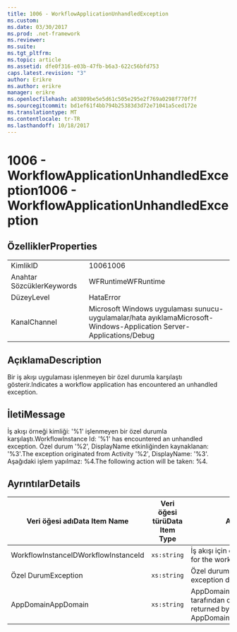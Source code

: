 ```yaml
---
title: 1006 - WorkflowApplicationUnhandledException
ms.custom: 
ms.date: 03/30/2017
ms.prod: .net-framework
ms.reviewer: 
ms.suite: 
ms.tgt_pltfrm: 
ms.topic: article
ms.assetid: dfe0f316-e03b-47fb-b6a3-622c56bfd753
caps.latest.revision: "3"
author: Erikre
ms.author: erikre
manager: erikre
ms.openlocfilehash: a03809be5e5d61c505e295e2f769a0298f770f7f
ms.sourcegitcommit: bd1ef61f4bb794b25383d3d72e71041a5ced172e
ms.translationtype: MT
ms.contentlocale: tr-TR
ms.lasthandoff: 10/18/2017
---
```

# <a name="1006---workflowapplicationunhandledexception"></a><span data-ttu-id="b54db-102">1006 - WorkflowApplicationUnhandledException</span><span class="sxs-lookup"><span data-stu-id="b54db-102">1006 - WorkflowApplicationUnhandledException</span></span>
## <a name="properties"></a><span data-ttu-id="b54db-103">Özellikler</span><span class="sxs-lookup"><span data-stu-id="b54db-103">Properties</span></span>  
  
|||  
|-|-|  
|<span data-ttu-id="b54db-104">Kimlik</span><span class="sxs-lookup"><span data-stu-id="b54db-104">ID</span></span>|<span data-ttu-id="b54db-105">1006</span><span class="sxs-lookup"><span data-stu-id="b54db-105">1006</span></span>|  
|<span data-ttu-id="b54db-106">Anahtar Sözcükler</span><span class="sxs-lookup"><span data-stu-id="b54db-106">Keywords</span></span>|<span data-ttu-id="b54db-107">WFRuntime</span><span class="sxs-lookup"><span data-stu-id="b54db-107">WFRuntime</span></span>|  
|<span data-ttu-id="b54db-108">Düzey</span><span class="sxs-lookup"><span data-stu-id="b54db-108">Level</span></span>|<span data-ttu-id="b54db-109">Hata</span><span class="sxs-lookup"><span data-stu-id="b54db-109">Error</span></span>|  
|<span data-ttu-id="b54db-110">Kanal</span><span class="sxs-lookup"><span data-stu-id="b54db-110">Channel</span></span>|<span data-ttu-id="b54db-111">Microsoft Windows uygulaması sunucu-uygulamalar/hata ayıklama</span><span class="sxs-lookup"><span data-stu-id="b54db-111">Microsoft-Windows-Application Server-Applications/Debug</span></span>|  
  
## <a name="description"></a><span data-ttu-id="b54db-112">Açıklama</span><span class="sxs-lookup"><span data-stu-id="b54db-112">Description</span></span>  
 <span data-ttu-id="b54db-113">Bir iş akışı uygulaması işlenmeyen bir özel durumla karşılaştı gösterir.</span><span class="sxs-lookup"><span data-stu-id="b54db-113">Indicates a workflow application has encountered an unhandled exception.</span></span>  
  
## <a name="message"></a><span data-ttu-id="b54db-114">İleti</span><span class="sxs-lookup"><span data-stu-id="b54db-114">Message</span></span>  
 <span data-ttu-id="b54db-115">İş akışı örneği kimliği: '%1' işlenmeyen bir özel durumla karşılaştı.</span><span class="sxs-lookup"><span data-stu-id="b54db-115">WorkflowInstance Id: '%1' has encountered an unhandled exception.</span></span>  <span data-ttu-id="b54db-116">Özel durum '%2', DisplayName etkinliğinden kaynaklanan: '%3'.</span><span class="sxs-lookup"><span data-stu-id="b54db-116">The exception originated from Activity '%2', DisplayName: '%3'.</span></span>  <span data-ttu-id="b54db-117">Aşağıdaki işlem yapılmaz: %4.</span><span class="sxs-lookup"><span data-stu-id="b54db-117">The following action will be taken: %4.</span></span>  
  
## <a name="details"></a><span data-ttu-id="b54db-118">Ayrıntılar</span><span class="sxs-lookup"><span data-stu-id="b54db-118">Details</span></span>  
  
|<span data-ttu-id="b54db-119">Veri öğesi adı</span><span class="sxs-lookup"><span data-stu-id="b54db-119">Data Item Name</span></span>|<span data-ttu-id="b54db-120">Veri öğesi türü</span><span class="sxs-lookup"><span data-stu-id="b54db-120">Data Item Type</span></span>|<span data-ttu-id="b54db-121">Açıklama</span><span class="sxs-lookup"><span data-stu-id="b54db-121">Description</span></span>|  
|--------------------|--------------------|-----------------|  
|<span data-ttu-id="b54db-122">WorkflowInstanceID</span><span class="sxs-lookup"><span data-stu-id="b54db-122">WorkflowInstanceId</span></span>|`xs:string`|<span data-ttu-id="b54db-123">İş akışı için örnek kimliği</span><span class="sxs-lookup"><span data-stu-id="b54db-123">The instance id for the workflow</span></span>|  
|<span data-ttu-id="b54db-124">Özel Durum</span><span class="sxs-lookup"><span data-stu-id="b54db-124">Exception</span></span>|`xs:string`|<span data-ttu-id="b54db-125">Özel durum için özel durum ayrıntıları</span><span class="sxs-lookup"><span data-stu-id="b54db-125">The exception details for the exception</span></span>|  
|<span data-ttu-id="b54db-126">AppDomain</span><span class="sxs-lookup"><span data-stu-id="b54db-126">AppDomain</span></span>|`xs:string`|<span data-ttu-id="b54db-127">AppDomain.CurrentDomain.FriendlyName tarafından döndürülen dize.</span><span class="sxs-lookup"><span data-stu-id="b54db-127">The string returned by AppDomain.CurrentDomain.FriendlyName.</span></span>|
